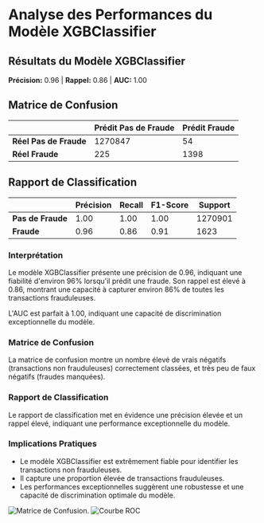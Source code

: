 # Analyse des Performances du Modèle XGBClassifier

## Résultats du Modèle XGBClassifier

**Précision:** 0.96 | **Rappel:** 0.86 | **AUC:** 1.00

## Matrice de Confusion

|               | Prédit Pas de Fraude | Prédit Fraude |
| ------------- | -------------------- | ------------- |
| **Réel Pas de Fraude** | 1270847 | 54 |
| **Réel Fraude** | 225 | 1398 |

## Rapport de Classification

|                | Précision | Recall | F1-Score | Support |
| -------------- | --------- | ------ | -------- | ------- |
| **Pas de Fraude**   | 1.00      | 1.00   | 1.00     | 1270901 |
| **Fraude**         | 0.96      | 0.86   | 0.91     | 1623    |

### Interprétation

Le modèle XGBClassifier présente une précision de 0.96, indiquant une fiabilité d'environ 96% lorsqu'il prédit une fraude. Son rappel est élevé à 0.86, montrant une capacité à capturer environ 86% de toutes les transactions frauduleuses.

L'AUC est parfait à 1.00, indiquant une capacité de discrimination exceptionnelle du modèle.

### Matrice de Confusion

La matrice de confusion montre un nombre élevé de vrais négatifs (transactions non frauduleuses) correctement classées, et très peu de faux négatifs (fraudes manquées).

### Rapport de Classification

Le rapport de classification met en évidence une précision élevée et un rappel élevé, indiquant une performance exceptionnelle du modèle.

### Implications Pratiques

- Le modèle XGBClassifier est extrêmement fiable pour identifier les transactions non frauduleuses.
- Il capture une proportion élevée de transactions frauduleuses.
- Les performances exceptionnelles suggèrent une robustesse et une capacité de discrimination optimale du modèle.

![Matrice de Confusion.](https://github.com/SebastienCherki/G2_P5-ML/blob/main/Mod%C3%A8le/XGBClassifier/Matrice%20de%20Confusion.png)
![Courbe ROC](https://github.com/SebastienCherki/G2_P5-ML/blob/main/Mod%C3%A8le/XGBClassifier/ROC.png)
